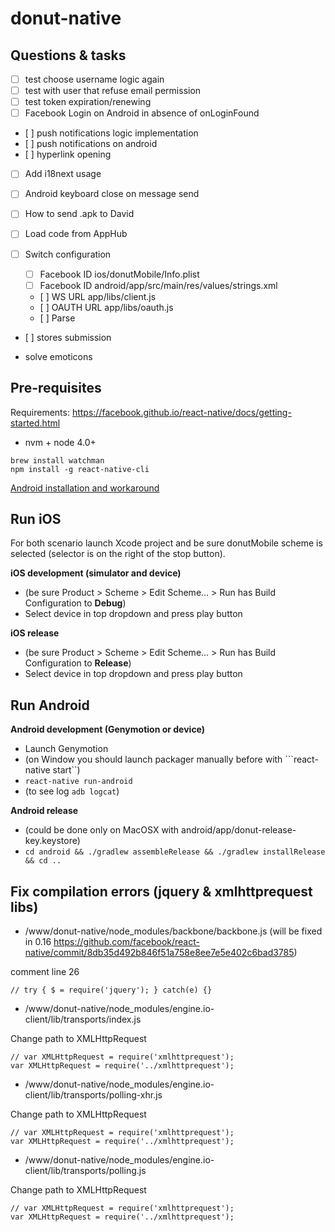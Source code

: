# donut-native

## Questions & tasks

* [ ] test choose username logic again
* [ ] test with user that refuse email permission
* [ ] test token expiration/renewing
* [ ] Facebook Login on Android in absence of onLoginFound

* [ ] push notifications logic implementation
* [ ] push notifications on android
* [ ] hyperlink opening
* [ ] Add i18next usage

* [ ] Android keyboard close on message send
* [ ] How to send .apk to David
* [ ] Load code from AppHub
* [ ] Switch configuration
  - [ ] Facebook ID ios/donutMobile/Info.plist
  - [ ] Facebook ID android/app/src/main/res/values/strings.xml
  - [ ] WS URL app/libs/client.js
  - [ ] OAUTH URL app/libs/oauth.js
  - [ ] Parse
* [ ] stores submission

* solve emoticons

## Pre-requisites

Requirements: https://facebook.github.io/react-native/docs/getting-started.html

* nvm + node 4.0+

```
brew install watchman
npm install -g react-native-cli
```

[Android installation and workaround](./Android.md)

## Run iOS

For both scenario launch Xcode project and be sure donutMobile scheme is selected (selector is on the right of the stop button).

**iOS development (simulator and device)**
* (be sure Product > Scheme > Edit Scheme... > Run has Build Configuration to **Debug**)
* Select device in top dropdown and press play button

**iOS release**
* (be sure Product > Scheme > Edit Scheme... > Run has Build Configuration to **Release**)
* Select device in top dropdown and press play button

## Run Android

**Android  development (Genymotion or device)**
* Launch Genymotion
* (on Window you should launch packager manually before with ```react-native start``)
* ```react-native run-android```
* (to see log ```adb logcat```)

**Android release**
* (could be done only on MacOSX with android/app/donut-release-key.keystore)
* ```cd android && ./gradlew assembleRelease && ./gradlew installRelease && cd ..```

## Fix compilation errors (jquery & xmlhttprequest libs)

- /www/donut-native/node_modules/backbone/backbone.js (will be fixed in 0.16 https://github.com/facebook/react-native/commit/8db35d492b846f51a758e8ee7e5e402c6bad3785)

comment line 26

```
// try { $ = require('jquery'); } catch(e) {}
```

- /www/donut-native/node_modules/engine.io-client/lib/transports/index.js

Change path to XMLHttpRequest

```
// var XMLHttpRequest = require('xmlhttprequest');
var XMLHttpRequest = require('../xmlhttprequest');
```
 
- /www/donut-native/node_modules/engine.io-client/lib/transports/polling-xhr.js

Change path to XMLHttpRequest

```
// var XMLHttpRequest = require('xmlhttprequest');
var XMLHttpRequest = require('../xmlhttprequest');
```

- /www/donut-native/node_modules/engine.io-client/lib/transports/polling.js

Change path to XMLHttpRequest

```
// var XMLHttpRequest = require('xmlhttprequest');
var XMLHttpRequest = require('../xmlhttprequest');
```